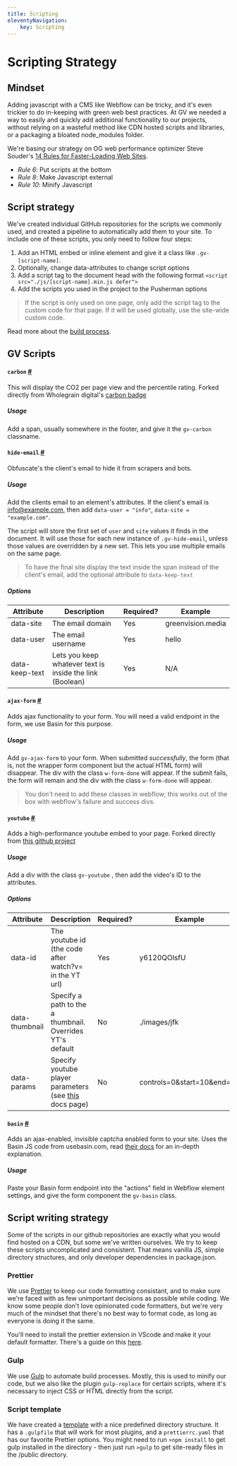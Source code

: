 ```yaml
---
title: Scripting
eleventyNavigation:
    key: Scripting
---
```


# Scripting Strategy

## Mindset

Adding javascript with a CMS like Webflow can be tricky, and it's even trickier
to do in-keeping with green web best practices. At GV we needed a way to easily
and quickly add additional functionality to our projects, without relying on a
wasteful method like CDN hosted scripts and libraries, or a packaging a bloated
node_modules folder.

We're basing our strategy on OG web performance optimizer Steve Souder's
[14 Rules for Faster-Loading Web Sites](https://stevesouders.com/examples/rules.php).

-   _Rule 6_: Put scripts at the bottom
-   _Rule 8_: Make Javascript external
-   _Rule 10_: Minify Javascript

## Script strategy

We've created individual GitHub repositories for the scripts we commonly used,
and created a pipeline to automatically add them to your site. To include one of
these scripts, you only need to follow four steps:

1. Add an HTML embed or inline element and give it a class like
   `.gv-[script-name]`.
2. Optionally, change data-attributes to change script options
3. Add a script tag to the document head with the following format
   `<script src="./js/[script-name].min.js defer">`
4. Add the scripts you used in the project to the Pusherman options

> If the script is only used on one page, only add the script tag to the custom
> code for that page. If it will be used globally, use the site-wide custom
> code.

Read more about the [build process](/deployment).

## GV Scripts

#### `carbon` [#](#carbon)

This will display the CO2 per page view and the percentile rating. Forked
directly from Wholegrain digital's
[carbon badge](https://gitlab.com/wholegrain/website-carbon-badges/)

##### Usage

Add a span, usually somewhere in the footer, and give it the `gv-carbon`
classname.

#### `hide-email` [#](#hide-email)

Obfuscate's the client's email to hide it from scrapers and bots.

##### Usage

Add the clients email to an element's attributes. If the client's email is
info@example.com, then add `data-user = "info"`, `data-site = "example.com"`.

The script will store the first set of `user` and `site` values it finds in the
document. It will use those for each new instance of `.gv-hide-email`, unless
those values are overridden by a new set. This lets you use multiple emails on
the same page.

> To have the final site display the text inside the span instead of the
> client's email, add the optional attribute to `data-keep-text`

##### Options

| Attribute      | Description                                              | Required? | Example           |
| -------------- | -------------------------------------------------------- | --------- | ----------------- |
| data-site      | The email domain                                         | Yes       | greenvision.media |
| data-user      | The email username                                       | Yes       | hello             |
| data-keep-text | Lets you keep whatever text is inside the link (Boolean) | Yes       | N/A               |

#### `ajax-form` [#](#ajax-form)

Adds ajax functionality to your form. You will need a valid endpoint in the
form, we use Basin for this purpose.

##### Usage

Add `gv-ajax-form` to your form. When submitted _successfully_, the form (that
is, not the wrapper form component but the actual HTML form) will disappear. The
div with the class `w-form-done` will appear. If the submit fails, the form will
remain and the div with the class `w-form-done` will appear.

> You don't need to add these classes in webflow; this works out of the box with
> webflow's failure and success divs.

#### `youtube` [#](#youtube)

Adds a high-performance youtube embed to your page. Forked directly from
[this github project](https://github.com/paulirish/lite-youtube-embed)

##### Usage

Add a div with the class `gv-youtube` , then add the video's ID to the
attributes.

##### Options

| Attribute      | Description                                                                                                                  | Required? | Example                    |
| -------------- | ---------------------------------------------------------------------------------------------------------------------------- | --------- | -------------------------- |
| data-id        | The youtube id (the code after watch?v= in the YT url)                                                                       | Yes       | y6120QOlsfU                |
| data-thumbnail | Specify a path to the a thumbnail. Overrides YT's default                                                                    | No        | ./images/jfk               |
| data-params    | Specify youtube player parameters (see [this](https://developers.google.com/youtube/player_parameters#Parameters) docs page) | No        | controls=0&start=10&end=30 |

#### `basin` [#](#basin)

Adds an ajax-enabled, invisible captcha enabled form to your site. Uses the
Basin JS code from usebasin.com, read [their docs](https://usebasin.com/docs/)
for an in-depth explanation.

##### Usage

Paste your Basin form endpoint into the "actions" field in Webflow element
settings, and give the form component the `gv-basin` class.

## Script writing strategy

Some of the scripts in our github repositories are exactly what you would find
hosted on a CDN, but some we've written ourselves. We try to keep these scripts
uncomplicated and consistent. That means vanilla JS, simple directory
structures, and only developer dependencies in package.json.

### Prettier

We use [Prettier](https://prettier.io/) to keep our code formatting consistant,
and to make sure we're faced with as few unimportant decisions as possible while
coding. We know some people don't love opinionated code formatters, but we're
very much of the mindset that there's no best way to format code, as long as
everyone is doing it the same.

You'll need to install the prettier extension in VScode and make it your default
formatter. There's a guide on this
[here](https://www.digitalocean.com/community/tutorials/how-to-format-code-with-prettier-in-visual-studio-code).

### Gulp

We use [Gulp](https://gulpjs.com/) to automate build processes. Mostly, this is
used to minify our code, but we also like the plugin `gulp-replace` for certain
scripts, where it's necessary to inject CSS or HTML directly from the script.

### Script template

We have created a [template](https://github.com/greenvisionmedia/template) with
a nice predefined directory structure. It has a `.gulpfile` that will work for
most plugins, and a `prettierrc.yaml` that has our favorite Prettier options.
You might need to run `>npm install` to get gulp installed in the directory -
then just run `>gulp` to get site-ready files in the /public directory.
